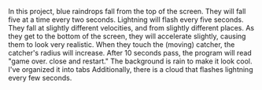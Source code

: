 In this project, blue raindrops fall from the top of the screen. They will fall five at a time every two seconds. Lightning will flash every five seconds. They fall at slightly different velocities, and from slightly different places. As they get to the bottom of the screen, they will accelerate slightly, causing them to look very realistic. When they touch the (moving) catcher, the catcher's radius will increase. After 10 seconds pass, the program will read "game over. close and restart." The background is rain to make it look cool. I've organized it into tabs Additionally, there is a cloud that flashes lightning every few seconds.
